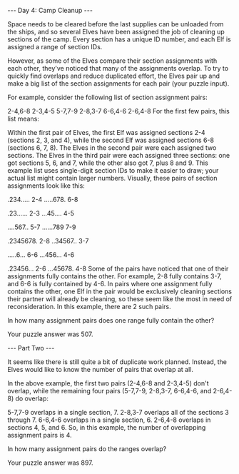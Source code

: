 --- Day 4: Camp Cleanup ---

Space needs to be cleared before the last supplies can be unloaded from the ships, and so several Elves have been assigned the job of cleaning up sections of the camp. Every section has a unique ID number, and each Elf is assigned a range of section IDs.

However, as some of the Elves compare their section assignments with each other, they've noticed that many of the assignments overlap. To try to quickly find overlaps and reduce duplicated effort, the Elves pair up and make a big list of the section assignments for each pair (your puzzle input).

For example, consider the following list of section assignment pairs:

2-4,6-8
2-3,4-5
5-7,7-9
2-8,3-7
6-6,4-6
2-6,4-8
For the first few pairs, this list means:

Within the first pair of Elves, the first Elf was assigned sections 2-4 (sections 2, 3, and 4), while the second Elf was assigned sections 6-8 (sections 6, 7, 8).
The Elves in the second pair were each assigned two sections.
The Elves in the third pair were each assigned three sections: one got sections 5, 6, and 7, while the other also got 7, plus 8 and 9.
This example list uses single-digit section IDs to make it easier to draw; your actual list might contain larger numbers. Visually, these pairs of section assignments look like this:

.234.....  2-4
.....678.  6-8

.23......  2-3
...45....  4-5

....567..  5-7
......789  7-9

.2345678.  2-8
..34567..  3-7

.....6...  6-6
...456...  4-6

.23456...  2-6
...45678.  4-8
Some of the pairs have noticed that one of their assignments fully contains the other. For example, 2-8 fully contains 3-7, and 6-6 is fully contained by 4-6. In pairs where one assignment fully contains the other, one Elf in the pair would be exclusively cleaning sections their partner will already be cleaning, so these seem like the most in need of reconsideration. In this example, there are 2 such pairs.

In how many assignment pairs does one range fully contain the other?

Your puzzle answer was 507.

--- Part Two ---

It seems like there is still quite a bit of duplicate work planned. Instead, the Elves would like to know the number of pairs that overlap at all.

In the above example, the first two pairs (2-4,6-8 and 2-3,4-5) don't overlap, while the remaining four pairs (5-7,7-9, 2-8,3-7, 6-6,4-6, and 2-6,4-8) do overlap:

5-7,7-9 overlaps in a single section, 7.
2-8,3-7 overlaps all of the sections 3 through 7.
6-6,4-6 overlaps in a single section, 6.
2-6,4-8 overlaps in sections 4, 5, and 6.
So, in this example, the number of overlapping assignment pairs is 4.

In how many assignment pairs do the ranges overlap?

Your puzzle answer was 897.
